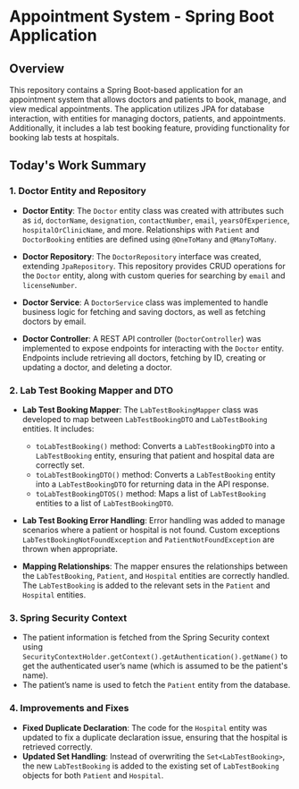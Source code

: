 # Appointment System - Spring Boot Application

## Overview
This repository contains a Spring Boot-based application for an appointment system that allows doctors and patients to book, manage, and view medical appointments. The application utilizes JPA for database interaction, with entities for managing doctors, patients, and appointments. Additionally, it includes a lab test booking feature, providing functionality for booking lab tests at hospitals.

## Today's Work Summary

### 1. **Doctor Entity and Repository**
   - **Doctor Entity**: 
     The `Doctor` entity class was created with attributes such as `id`, `doctorName`, `designation`, `contactNumber`, `email`, `yearsOfExperience`, `hospitalOrClinicName`, and more. Relationships with `Patient` and `DoctorBooking` entities are defined using `@OneToMany` and `@ManyToMany`.
     
   - **Doctor Repository**:
     The `DoctorRepository` interface was created, extending `JpaRepository`. This repository provides CRUD operations for the `Doctor` entity, along with custom queries for searching by `email` and `licenseNumber`.

   - **Doctor Service**:
     A `DoctorService` class was implemented to handle business logic for fetching and saving doctors, as well as fetching doctors by email.

   - **Doctor Controller**:
     A REST API controller (`DoctorController`) was implemented to expose endpoints for interacting with the `Doctor` entity. Endpoints include retrieving all doctors, fetching by ID, creating or updating a doctor, and deleting a doctor.

### 2. **Lab Test Booking Mapper and DTO**
   - **Lab Test Booking Mapper**:
     The `LabTestBookingMapper` class was developed to map between `LabTestBookingDTO` and `LabTestBooking` entities. It includes:
     - `toLabTestBooking()` method: Converts a `LabTestBookingDTO` into a `LabTestBooking` entity, ensuring that patient and hospital data are correctly set.
     - `toLabTestBookingDTO()` method: Converts a `LabTestBooking` entity into a `LabTestBookingDTO` for returning data in the API response.
     - `toLabTestBookingDTOS()` method: Maps a list of `LabTestBooking` entities to a list of `LabTestBookingDTO`.

   - **Lab Test Booking Error Handling**:
     Error handling was added to manage scenarios where a patient or hospital is not found. Custom exceptions `LabTestBookingNotFoundException` and `PatientNotFoundException` are thrown when appropriate.

   - **Mapping Relationships**:
     The mapper ensures the relationships between the `LabTestBooking`, `Patient`, and `Hospital` entities are correctly handled. The `LabTestBooking` is added to the relevant sets in the `Patient` and `Hospital` entities.

### 3. **Spring Security Context**
   - The patient information is fetched from the Spring Security context using `SecurityContextHolder.getContext().getAuthentication().getName()` to get the authenticated user’s name (which is assumed to be the patient's name).
   - The patient’s name is used to fetch the `Patient` entity from the database.

### 4. **Improvements and Fixes**
   - **Fixed Duplicate Declaration**: The code for the `Hospital` entity was updated to fix a duplicate declaration issue, ensuring that the hospital is retrieved correctly.
   - **Updated Set Handling**: Instead of overwriting the `Set<LabTestBooking>`, the new `LabTestBooking` is added to the existing set of `LabTestBooking` objects for both `Patient` and `Hospital`.
